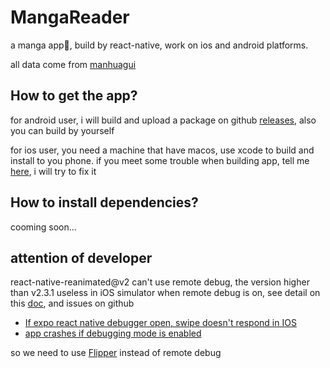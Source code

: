 # MangaReader

a manga app📱, build by react-native, work on ios and android platforms.

all data come from [manhuagui](https://m.manhuagui.com/)

## How to get the app?

for android user, i will build and upload a package on github [releases](https://github.com/youniaogu/MangaReader/releases), also you can build by yourself

for ios user, you need a machine that have macos, use xcode to build and install to you phone. if you meet some trouble when building app, tell me [here](https://github.com/youniaogu/MangaReader/issues), i will try to fix it

## How to install dependencies?

cooming soon...

## attention of developer

react-native-reanimated@v2 can't use remote debug, the version higher than v2.3.1 useless in iOS simulator when remote debug is on, see detail on this [doc](https://docs.swmansion.com/react-native-reanimated/docs/#known-problems-and-limitations), and issues on github

- [If expo react native debugger open, swipe doesn't respond in IOS](https://github.com/software-mansion/react-native-gesture-handler/issues/1302)
- [app crashes if debugging mode is enabled](https://github.com/software-mansion/react-native-reanimated/issues/1674)

so we need to use [Flipper](https://fbflipper.com/) instead of remote debug
